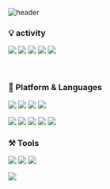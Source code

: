 ![header](https://capsule-render.vercel.app/api?type=slice&height=200&text=Hello&fontAlign=70&fontAlignY=40&color=gradient&rotate=10)

<h3 align="left">💡 activity</h3>
<p align="left"> 
  <img src="https://img.shields.io/badge/OpenSecureLab-2018-blue"/>
  <img src="https://img.shields.io/badge/SUA-2018-blue"/>
  <img src="https://img.shields.io/badge/Tips-2019-brightgreen"/>
  <img src="https://img.shields.io/badge/K--Shield%20Jr-3rd-blue"/>
  <img src="https://img.shields.io/badge/Hanium-2020-brightgreen"/>
</p>
</br>

<h3 align="left">🚀 Platform & Languages</h3>
<p align="left"> 
  <img src="https://img.shields.io/badge/Android-3DDC84?style=flat-square&logo=Android&logoColor=white"/>
  <img src="https://img.shields.io/badge/IOS-000000?style=flat-square&logo=Apple&logoColor=white"/>
  <img src="https://img.shields.io/badge/Xamarin-3290CF?style=flat-square&logo=Xamarin&logoColor=white"/>
      <img src="https://img.shields.io/badge/SpringBoot-6DB33F?style=flat-square&logo=SpringBoot&logoColor=white"/>
</p>

<p align="left"> 
  <img src="https://img.shields.io/badge/Kotlin-7F52FF?style=flat-square&logo=Kotlin&logoColor=white"/>
  <img src="https://img.shields.io/badge/Java-E01D22?style=flat-square&logo=Java&logoColor=1389CD"/>
  <img src="https://img.shields.io/badge/Python-F2C73E?style=flat-square&logo=Python&logoColor=3776AB"/>
  <img src="https://img.shields.io/badge/Csharp-3776AB?style=flat-square&logo=csharp&logoColor=white"/>
  <img src="https://img.shields.io/badge/Swift-F05138?style=flat-square&logo=Swift&logoColor=white"/>
</p>

<h3 align="left">⚒️ Tools</h3>
<p align="left"> 
  <img src="https://img.shields.io/badge/Docker-2496ED?style=flat-square&logo=Docker&logoColor=white"/>
  <img src="https://img.shields.io/badge/Git-F05032?style=flat-square&logo=Git&logoColor=white"/>
  <img src="https://img.shields.io/badge/Firebase-FFCA28?style=flat-square&logo=Firebase&logoColor=white"/>
</p>


<p>
  <img src="https://github-readme-stats.vercel.app/api?username=k4keye&hide=stars&show_icons=true&theme=Showingicons"/>
</p>
